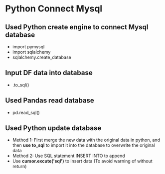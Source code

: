 # Python Connect Mysql

## Used Python create engine to connect Mysql database

 - import pymysql
 - import sqlalchemy
 - sqlalchemy.create_database

## Input DF data into database

 - .to_sql()

## Used Pandas read database
 - pd.read_sql()
## Used Python update database
 - Method 1: First merge the new data with the original data in python, and then **use to_sql** to import it into the database to overwrite the original data
 -  Method 2: Use SQL statement INSERT INTO to append
 - Use  **cursor.excute('sql')**  to insert data
 (To avoid warning of without return)
